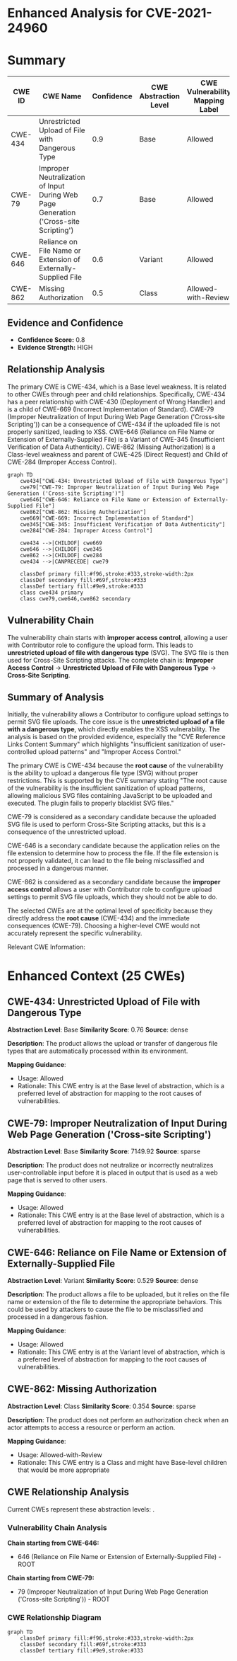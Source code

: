 # Enhanced Analysis for CVE-2021-24960

# Summary
| CWE ID | CWE Name | Confidence | CWE Abstraction Level | CWE Vulnerability Mapping Label | CWE-Vulnerability Mapping Notes |
|---|---|---|---|---|---|
| CWE-434 | Unrestricted Upload of File with Dangerous Type | 0.9 | Base | Allowed | Primary CWE |
| CWE-79 | Improper Neutralization of Input During Web Page Generation ('Cross-site Scripting') | 0.7 | Base | Allowed | Secondary Candidate |
| CWE-646 | Reliance on File Name or Extension of Externally-Supplied File | 0.6 | Variant | Allowed | Secondary Candidate |
| CWE-862 | Missing Authorization | 0.5 | Class | Allowed-with-Review | Secondary Candidate |

## Evidence and Confidence

*   **Confidence Score:** 0.8
*   **Evidence Strength:** HIGH

## Relationship Analysis
The primary CWE is CWE-434, which is a Base level weakness. It is related to other CWEs through peer and child relationships. Specifically, CWE-434 has a peer relationship with CWE-430 (Deployment of Wrong Handler) and is a child of CWE-669 (Incorrect Implementation of Standard). CWE-79 (Improper Neutralization of Input During Web Page Generation ('Cross-site Scripting')) can be a consequence of CWE-434 if the uploaded file is not properly sanitized, leading to XSS. CWE-646 (Reliance on File Name or Extension of Externally-Supplied File) is a Variant of CWE-345 (Insufficient Verification of Data Authenticity). CWE-862 (Missing Authorization) is a Class-level weakness and parent of CWE-425 (Direct Request) and Child of CWE-284 (Improper Access Control).
```mermaid
graph TD
    cwe434["CWE-434: Unrestricted Upload of File with Dangerous Type"]
    cwe79["CWE-79: Improper Neutralization of Input During Web Page Generation ('Cross-site Scripting')"]
    cwe646["CWE-646: Reliance on File Name or Extension of Externally-Supplied File"]
    cwe862["CWE-862: Missing Authorization"]
    cwe669["CWE-669: Incorrect Implementation of Standard"]
    cwe345["CWE-345: Insufficient Verification of Data Authenticity"]
    cwe284["CWE-284: Improper Access Control"]

    cwe434 -->|CHILDOF| cwe669
    cwe646 -->|CHILDOF| cwe345
    cwe862 -->|CHILDOF| cwe284
    cwe434 -->|CANPRECEDE| cwe79

    classDef primary fill:#f96,stroke:#333,stroke-width:2px
    classDef secondary fill:#69f,stroke:#333
    classDef tertiary fill:#9e9,stroke:#333
    class cwe434 primary
    class cwe79,cwe646,cwe862 secondary
```

## Vulnerability Chain
The vulnerability chain starts with **improper access control**, allowing a user with Contributor role to configure the upload form. This leads to **unrestricted upload of file with dangerous type** (SVG). The SVG file is then used for Cross-Site Scripting attacks. The complete chain is: **Improper Access Control** -> **Unrestricted Upload of File with Dangerous Type** -> **Cross-Site Scripting**.

## Summary of Analysis
Initially, the vulnerability allows a Contributor to configure upload settings to permit SVG file uploads. The core issue is the **unrestricted upload of a file with a dangerous type**, which directly enables the XSS vulnerability. The analysis is based on the provided evidence, especially the "CVE Reference Links Content Summary" which highlights "insufficient sanitization of user-controlled upload patterns" and "Improper Access Control."

The primary CWE is CWE-434 because the **root cause** of the vulnerability is the ability to upload a dangerous file type (SVG) without proper restrictions. This is supported by the CVE summary stating "The root cause of the vulnerability is the insufficient sanitization of upload patterns, allowing malicious SVG files containing JavaScript to be uploaded and executed. The plugin fails to properly blacklist SVG files."

CWE-79 is considered as a secondary candidate because the uploaded SVG file is used to perform Cross-Site Scripting attacks, but this is a consequence of the unrestricted upload.

CWE-646 is a secondary candidate because the application relies on the file extension to determine how to process the file. If the file extension is not properly validated, it can lead to the file being misclassified and processed in a dangerous manner.

CWE-862 is considered as a secondary candidate because the **improper access control** allows a user with Contributor role to configure upload settings to permit SVG file uploads, which they should not be able to do.

The selected CWEs are at the optimal level of specificity because they directly address the **root cause** (CWE-434) and the immediate consequences (CWE-79). Choosing a higher-level CWE would not accurately represent the specific vulnerability.

Relevant CWE Information:

# Enhanced Context (25 CWEs)

## CWE-434: Unrestricted Upload of File with Dangerous Type
**Abstraction Level**: Base
**Similarity Score**: 0.76
**Source**: dense

**Description**:
The product allows the upload or transfer of dangerous file types that are automatically processed within its environment.

**Mapping Guidance**:
- Usage: Allowed
- Rationale: This CWE entry is at the Base level of abstraction, which is a preferred level of abstraction for mapping to the root causes of vulnerabilities.

## CWE-79: Improper Neutralization of Input During Web Page Generation ('Cross-site Scripting')
**Abstraction Level**: Base
**Similarity Score**: 7149.92
**Source**: sparse

**Description**:
The product does not neutralize or incorrectly neutralizes user-controllable input before it is placed in output that is used as a web page that is served to other users.

**Mapping Guidance**:
- Usage: Allowed
- Rationale: This CWE entry is at the Base level of abstraction, which is a preferred level of abstraction for mapping to the root causes of vulnerabilities.

## CWE-646: Reliance on File Name or Extension of Externally-Supplied File
**Abstraction Level**: Variant
**Similarity Score**: 0.529
**Source**: dense

**Description**:
The product allows a file to be uploaded, but it relies on the file name or extension of the file to determine the appropriate behaviors. This could be used by attackers to cause the file to be misclassified and processed in a dangerous fashion.

**Mapping Guidance**:
- Usage: Allowed
- Rationale: This CWE entry is at the Variant level of abstraction, which is a preferred level of abstraction for mapping to the root causes of vulnerabilities.

## CWE-862: Missing Authorization
**Abstraction Level**: Class
**Similarity Score**: 0.354
**Source**: sparse

**Description**:
The product does not perform an authorization check when an actor attempts to access a resource or perform an action.

**Mapping Guidance**:
- Usage: Allowed-with-Review
- Rationale: This CWE entry is a Class and might have Base-level children that would be more appropriate


## CWE Relationship Analysis

Current CWEs represent these abstraction levels: .


### Vulnerability Chain Analysis

**Chain starting from CWE-646:**
- 646 (Reliance on File Name or Extension of Externally-Supplied File) - ROOT


**Chain starting from CWE-79:**
- 79 (Improper Neutralization of Input During Web Page Generation ('Cross-site Scripting')) - ROOT



### CWE Relationship Diagram

```mermaid
graph TD
    classDef primary fill:#f96,stroke:#333,stroke-width:2px
    classDef secondary fill:#69f,stroke:#333
    classDef tertiary fill:#9e9,stroke:#333
```
